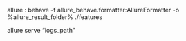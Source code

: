 

allure :
behave -f allure_behave.formatter:AllureFormatter -o %allure_result_folder% ./features

allure serve “logs_path”